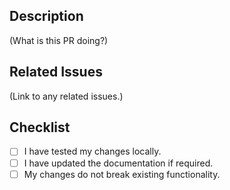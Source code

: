 ## Description  
(What is this PR doing?)

## Related Issues  
(Link to any related issues.)

## Checklist  
- [ ] I have tested my changes locally.  
- [ ] I have updated the documentation if required.  
- [ ] My changes do not break existing functionality.
